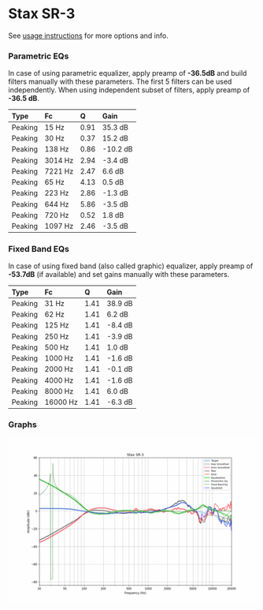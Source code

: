 # Stax SR-3
See [usage instructions](https://github.com/jaakkopasanen/AutoEq#usage) for more options and info.

### Parametric EQs
In case of using parametric equalizer, apply preamp of **-36.5dB** and build filters manually
with these parameters. The first 5 filters can be used independently.
When using independent subset of filters, apply preamp of **-36.5 dB**.

| Type    | Fc      |    Q | Gain     |
|:--------|:--------|:-----|:---------|
| Peaking | 15 Hz   | 0.91 | 35.3 dB  |
| Peaking | 30 Hz   | 0.37 | 15.2 dB  |
| Peaking | 138 Hz  | 0.86 | -10.2 dB |
| Peaking | 3014 Hz | 2.94 | -3.4 dB  |
| Peaking | 7221 Hz | 2.47 | 6.6 dB   |
| Peaking | 65 Hz   | 4.13 | 0.5 dB   |
| Peaking | 223 Hz  | 2.86 | -1.3 dB  |
| Peaking | 644 Hz  | 5.86 | -3.5 dB  |
| Peaking | 720 Hz  | 0.52 | 1.8 dB   |
| Peaking | 1097 Hz | 2.46 | -3.5 dB  |

### Fixed Band EQs
In case of using fixed band (also called graphic) equalizer, apply preamp of **-53.7dB**
(if available) and set gains manually with these parameters.

| Type    | Fc       |    Q | Gain    |
|:--------|:---------|:-----|:--------|
| Peaking | 31 Hz    | 1.41 | 38.9 dB |
| Peaking | 62 Hz    | 1.41 | 6.2 dB  |
| Peaking | 125 Hz   | 1.41 | -8.4 dB |
| Peaking | 250 Hz   | 1.41 | -3.9 dB |
| Peaking | 500 Hz   | 1.41 | 1.0 dB  |
| Peaking | 1000 Hz  | 1.41 | -1.6 dB |
| Peaking | 2000 Hz  | 1.41 | -0.1 dB |
| Peaking | 4000 Hz  | 1.41 | -1.6 dB |
| Peaking | 8000 Hz  | 1.41 | 6.0 dB  |
| Peaking | 16000 Hz | 1.41 | -6.3 dB |

### Graphs
![](./Stax%20SR-3.png)